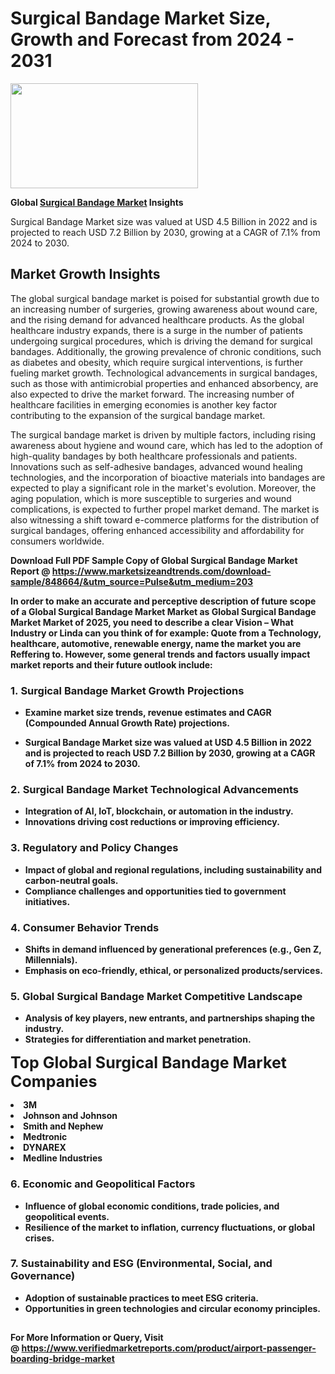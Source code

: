 <H1>Surgical Bandage Market Size, Growth and Forecast from 2024 - 2031</H1><img class="aligncenter size-medium wp-image-584254" src="https://thirdeyenews.in/wp-content/uploads/2024/09/Global-Market-Research-300x168.jpeg" alt="" width="300" height="168" /><p><strong>Global&nbsp;<a href="https://www.marketsizeandtrends.com/download-sample/848664/&amp;utm_source=Pulse&amp;utm_medium=203">Surgical Bandage Market</a> Insights</strong></p><p>Surgical Bandage Market size was valued at USD 4.5 Billion in 2022 and is projected to reach USD 7.2 Billion by 2030, growing at a CAGR of 7.1% from 2024 to 2030.</p><p><h2>Market Growth Insights</h2> <p>The global surgical bandage market is poised for substantial growth due to an increasing number of surgeries, growing awareness about wound care, and the rising demand for advanced healthcare products. As the global healthcare industry expands, there is a surge in the number of patients undergoing surgical procedures, which is driving the demand for surgical bandages. Additionally, the growing prevalence of chronic conditions, such as diabetes and obesity, which require surgical interventions, is further fueling market growth. Technological advancements in surgical bandages, such as those with antimicrobial properties and enhanced absorbency, are also expected to drive the market forward. The increasing number of healthcare facilities in emerging economies is another key factor contributing to the expansion of the surgical bandage market.</p> <p><strong></strong></p> <p>The surgical bandage market is driven by multiple factors, including rising awareness about hygiene and wound care, which has led to the adoption of high-quality bandages by both healthcare professionals and patients. Innovations such as self-adhesive bandages, advanced wound healing technologies, and the incorporation of bioactive materials into bandages are expected to play a significant role in the market's evolution. Moreover, the aging population, which is more susceptible to surgeries and wound complications, is expected to further propel market demand. The market is also witnessing a shift toward e-commerce platforms for the distribution of surgical bandages, offering enhanced accessibility and affordability for consumers worldwide. <p><strong></p><p><span class=""><strong>Download Full PDF Sample Copy of Global Surgical Bandage Market Report</strong> @ <a href="https://www.marketsizeandtrends.com/download-sample/848664/&amp;utm_source=Pulse&amp;utm_medium=203" target="_blank">https://www.marketsizeandtrends.com/download-sample/848664/&amp;utm_source=Pulse&amp;utm_medium=203</a></span></p><p>In order to make an accurate and perceptive description of future scope of a Global&nbsp;Surgical Bandage Market Market as Global&nbsp;Surgical Bandage Market Market of 2025, you need to describe a clear Vision &ndash; What Industry or Linda can you think of for example: Quote from a Technology, healthcare, automotive, renewable energy, name the market you are Reffering to. However, some general trends and factors usually impact market reports and their future outlook include:</p><h3>1.&nbsp;<strong>Surgical Bandage Market Growth Projections</strong></h3><ul><li>Examine market size trends, revenue estimates and CAGR (Compounded Annual Growth Rate) projections.</li><li><p>Surgical Bandage Market size was valued at USD 4.5 Billion in 2022 and is projected to reach USD 7.2 Billion by 2030, growing at a CAGR of 7.1% from 2024 to 2030.</p></li></ul><h3>2.&nbsp;<strong>Surgical Bandage Market Technological Advancements</strong></h3><ul><li>Integration of AI, IoT, blockchain, or automation in the industry.</li><li>Innovations driving cost reductions or improving efficiency.</li></ul><h3>3.&nbsp;<strong>Regulatory and Policy Changes</strong></h3><ul><li>Impact of global and regional regulations, including sustainability and carbon-neutral goals.</li><li>Compliance challenges and opportunities tied to government initiatives.</li></ul><h3>4.&nbsp;<strong>Consumer Behavior Trends</strong></h3><ul><li>Shifts in demand influenced by generational preferences (e.g., Gen Z, Millennials).</li><li>Emphasis on eco-friendly, ethical, or personalized products/services.</li></ul><h3>5.&nbsp;<strong>Global Surgical Bandage Market Competitive Landscape</strong></h3><ul><li>Analysis of key players, new entrants, and partnerships shaping the industry.</li><li>Strategies for differentiation and market penetration.</li></ul><p data-pm-slice="1 1 []"><span style="color: inherit; font-family: inherit; font-size: 25px;">Top Global Surgical Bandage Market Companies</span></p><div class="" data-test-id=""><p><li>3M</li><li> Johnson and Johnson</li><li> Smith and Nephew</li><li> Medtronic</li><li> DYNAREX</li><li> Medline Industries</li></p></div><h3>6.&nbsp;<strong>Economic and Geopolitical Factors</strong></h3><ul><li>Influence of global economic conditions, trade policies, and geopolitical events.</li><li>Resilience of the market to inflation, currency fluctuations, or global crises.</li></ul><h3>7.&nbsp;<strong>Sustainability and ESG (Environmental, Social, and Governance)</strong></h3><ul><li>Adoption of sustainable practices to meet ESG criteria.</li><li>Opportunities in green technologies and circular economy principles.</li></ul><h2><strong style="font-size: 14px;">For More Information or Query, Visit @&nbsp;</strong><a style="background-color: #ffffff; font-size: 14px;" href="https://www.marketsizeandtrends.com/report/surgical-bandage-market/" target="_blank">https://www.verifiedmarketreports.com/product/airport-passenger-boarding-bridge-market</a></h2>
